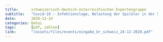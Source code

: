 ```yaml
---
title:      schweizerisch-deutsch-österreichischen Expertengruppe
subtitle:   "Covid-19 – Infektionslage, Belastung der Spitäler in der Schweiz KW 50"
date:       2020-12-24
categories: Datei
tags:       [pdf, zahlen]
link:       "/assets/files/events/eingabe_br_schweiz_24-12-2020.pdf"
---
```

